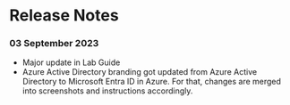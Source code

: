 # Release Notes

### 03 September 2023

  - Major update in Lab Guide
  - Azure Active Directory branding got updated from Azure Active Directory to Microsoft Entra ID in Azure. For that, changes are merged into screenshots and instructions accordingly.
